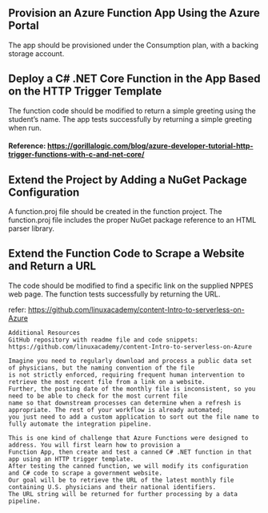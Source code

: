 ## Provision an Azure Function App Using the Azure Portal
The app should be provisioned under the Consumption plan, with a backing storage account.

## Deploy a C# .NET Core Function in the App Based on the HTTP Trigger Template
The function code should be modified to return a simple greeting using the student’s name.
The app tests successfully by returning a simple greeting when run.

#### Reference: https://gorillalogic.com/blog/azure-developer-tutorial-http-trigger-functions-with-c-and-net-core/

## Extend the Project by Adding a NuGet Package Configuration
A function.proj file should be created in the function project.
The function.proj file includes the proper NuGet package reference to an HTML parser library.

## Extend the Function Code to Scrape a Website and Return a URL
The code should be modified to find a specific link on the supplied NPPES web page.
The function tests successfully by returning the URL.

refer: https://github.com/linuxacademy/content-Intro-to-serverless-on-Azure

```
Additional Resources
GitHub repository with readme file and code snippets: https://github.com/linuxacademy/content-Intro-to-serverless-on-Azure

Imagine you need to regularly download and process a public data set of physicians, but the naming convention of the file 
is not strictly enforced, requiring frequent human intervention to retrieve the most recent file from a link on a website. 
Further, the posting date of the monthly file is inconsistent, so you need to be able to check for the most current file 
name so that downstream processes can determine when a refresh is appropriate. The rest of your workflow is already automated; 
you just need to add a custom application to sort out the file name to fully automate the integration pipeline.

This is one kind of challenge that Azure Functions were designed to address. You will first learn how to provision a 
Function App, then create and test a canned C# .NET function in that app using an HTTP trigger template. 
After testing the canned function, we will modify its configuration and C# code to scrape a government website. 
Our goal will be to retrieve the URL of the latest monthly file containing U.S. physicians and their national identifiers. 
The URL string will be returned for further processing by a data pipeline.
```

